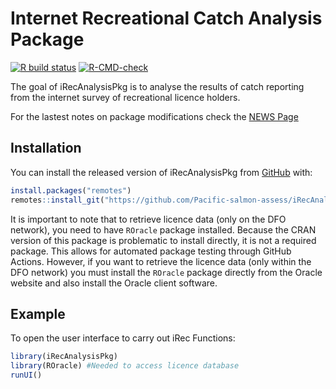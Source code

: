 
# Internet Recreational Catch Analysis Package

<!-- badges: start -->
[![R build status](https://github.com/nick-komick/iRecAnalysisPkg/workflows/R-CMD-check/badge.svg)](https://github.com/nick-komick/iRecAnalysisPkg/actions)
[![R-CMD-check](https://github.com/Pacific-salmon-assess/iRecAnalysisPkg/actions/workflows/R-CMD-check.yaml/badge.svg)](https://github.com/Pacific-salmon-assess/iRecAnalysisPkg/actions/workflows/R-CMD-check.yaml)
<!-- badges: end -->

The goal of iRecAnalysisPkg is to analyse the results of catch reporting from the internet survey of recreational licence holders.

For the lastest notes on package modifications check the [NEWS Page](https://github.com/Pacific-salmon-assess/iRecAnalysisPkg/blob/master/NEWS.md)

## Installation

You can install the released version of iRecAnalysisPkg from [GitHub](https://github.com/Pacific-salmon-assess/iRecAnalysisPkg) with:

``` r
install.packages("remotes")
remotes::install_git("https://github.com/Pacific-salmon-assess/iRecAnalysisPkg.git")
```

It is important to note that to retrieve licence data (only on the DFO network), you need to have `ROracle` package installed.  Because the CRAN version of this package is problematic to install directly, it is not a required package.  This allows for automated package testing through GitHub Actions.   However, if you want to retrieve the licence data (only within the DFO network) you must install the `ROracle` package directly from the Oracle website and also install the Oracle client software.

## Example

To open the user interface to carry out iRec Functions:

``` r
library(iRecAnalysisPkg)
library(ROracle) #Needed to access licence database
runUI()
```

